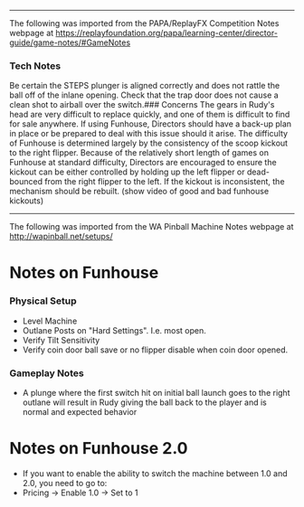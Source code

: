 ***
The following was imported from the PAPA/ReplayFX Competition Notes webpage at https://replayfoundation.org/papa/learning-center/director-guide/game-notes/#GameNotes
### Tech Notes
            
Be certain the STEPS plunger is aligned correctly and does not rattle the ball off of the inlane opening. Check that the trap door does not cause a clean shot to airball over the switch.### Concerns
The gears in Rudy's head are very difficult to replace quickly, and one of them is difficult to find for sale anywhere. If using Funhouse, Directors should have a back-up plan in place or be prepared to deal with this issue should it arise. The difficulty of Funhouse is determined largely by the consistency of the scoop kickout to the right flipper. Because of the relatively short length of games on Funhouse at standard difficulty, Directors are encouraged to ensure the kickout can be either controlled by holding up the left flipper or dead-bounced from the right flipper to the left. If the kickout is inconsistent, the mechanism should be rebuilt. (show video of good and bad funhouse kickouts)
***
The following was imported from the WA Pinball Machine Notes webpage at http://wapinball.net/setups/
# Notes on Funhouse
### Physical Setup
-   Level Machine
-   Outlane Posts on "Hard Settings". I.e. most open.
-   Verify Tilt Sensitivity
-   Verify coin door ball save or no flipper disable when coin door opened.
### Gameplay Notes
-   A plunge where the first switch hit on initial ball launch goes to the right outlane will result in Rudy giving the ball back to the player and is normal and expected behavior
# Notes on Funhouse 2.0
-   If you want to enable the ability to switch the machine between 1.0 and 2.0, you need to go to:
  - Pricing -> Enable 1.0 -> Set to 1
